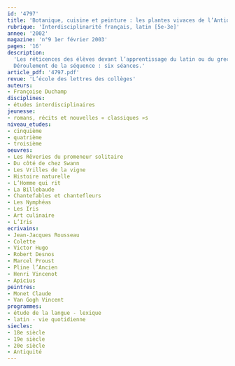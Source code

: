 ```yaml
---
id: '4797'
title: 'Botanique, cuisine et peinture : les plantes vivaces de l’Antiquité'
rubrique: 'Interdisciplinarité français, latin [5e-3e]'
annee: '2002'
magazine: 'n°9 1er février 2003'
pages: '16'
description: 
  'Les réticences des élèves devant l’apprentissage du latin ou du grec tiennent le plus souvent à cette idée que ce sont des langues mortes, inutiles pour la communication entre contemporains. On peut montrer que le latin est vivant par divers cheminements, une approche de la botanique, par exemple, prouve qu’il est actuellement encore indispensable à la compréhension entre scientifiques d’origines linguistiques très différentes. Sur le plan des compétences requises, la botanique permet une approche scientifique et esthétique du discours descriptif et son application à la pharmacopée ou à la cuisine donne l’occasion de voir ou de revoir les modalités injonctives de l’énonciation. Enfin, parce qu’il semble que la meilleure façon de réveiller le latin, c’est de le faire dialoguer avec d’autres disciplines, la séquence proposée inclut une part importante d’activités sur des textes français et sur l’image.
  Déroulement de la séquence : six séances.'
article_pdf: '4797.pdf'
revue: 'L’école des lettres des collèges'
auteurs:
- Françoise Duchamp
disciplines:
- études interdisciplinaires
jeunesse:
- romans, récits et nouvelles « classiques »s
niveau_etudes:
- cinquième
- quatrième
- troisième
oeuvres:
- Les Rêveries du promeneur solitaire
- Du côté de chez Swann
- Les Vrilles de la vigne
- Histoire naturelle
- L’Homme qui rit
- La Billebaude
- Chantefables et chantefleurs
- Les Nymphéas
- Les Iris
- Art culinaire
- L’Iris
ecrivains:
- Jean-Jacques Rousseau
- Colette
- Victor Hugo
- Robert Desnos
- Marcel Proust
- Pline l’Ancien
- Henri Vincenot
- Apicius
peintres:
- Monet Claude
- Van Gogh Vincent
programmes:
- étude de la langue - lexique
- latin - vie quotidienne
siecles:
- 18e siècle
- 19e siècle
- 20e siècle
- Antiquité
---
```

